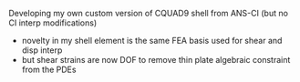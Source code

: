 Developing my own custom version of CQUAD9 shell from ANS-CI (but no CI interp modifications)
* novelty in my shell element is the same FEA basis used for shear and disp interp
* but shear strains are now DOF to remove thin plate algebraic constraint from the PDEs